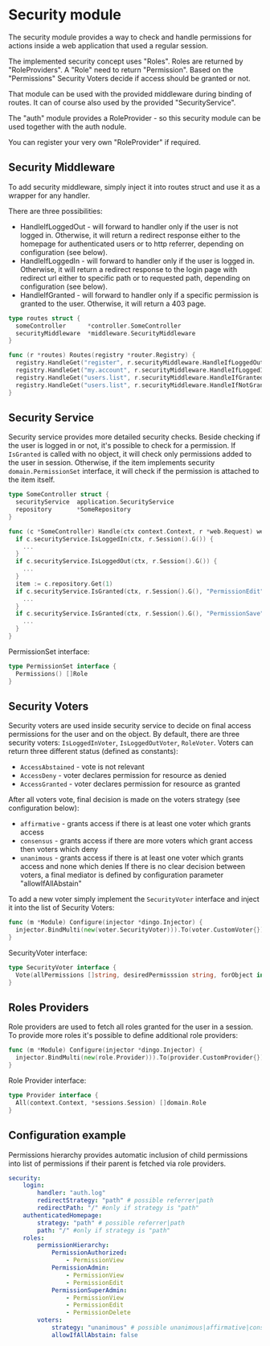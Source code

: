 # Security module

The security module provides a way to check and handle permissions for actions inside a web application that used a regular session.

The implemented security concept uses "Roles". Roles are returned by "RoleProviders".
A "Role" need to return "Permission". Based on the "Permissions" Security Voters decide if access should be granted or not.

That module can be used with the provided middleware during binding of routes.
It can of course also used by the provided "SecurityService".

The "auth" module provides a RoleProvider - so this security module can be used together with the auth nodule.

You can register your very own "RoleProvider" if required.

## Security Middleware

To add security middleware, simply inject it into routes struct and use it
as a wrapper for any handler.

There are three possibilities:

* HandleIfLoggedOut - will forward to handler only if the user is not logged in. Otherwise,
it will return a redirect response either to the homepage for authenticated users or to
http referrer, depending on configuration (see below).
* HandleIfLoggedIn - will forward to handler only if the user is logged in. Otherwise,
it will return a redirect response to the login page with redirect url either to specific path
or to requested path, depending on configuration (see below).
* HandleIfGranted - will forward to handler only if a specific permission is granted to the user. 
Otherwise, it will return a 403 page.

```go
type routes struct {
  someController      *controller.SomeController
  securityMiddleware  *middleware.SecurityMiddleware
}

func (r *routes) Routes(registry *router.Registry) {
  registry.HandleGet("register", r.securityMiddleware.HandleIfLoggedOut(r.someController.Register))
  registry.HandleGet("my.account", r.securityMiddleware.HandleIfLoggedIn(r.someController.MyAccount))
  registry.HandleGet("users.list", r.securityMiddleware.HandleIfGranted(r.someController.Users, "PermissionAdmin"))
  registry.HandleGet("users.list", r.securityMiddleware.HandleIfNotGranted(r.someController.Users, "PermissionSuperAdmin"))
}
```

## Security Service

Security service provides more detailed security checks. Beside checking if the user is 
logged in or not, it's possible to check for a permission.
If `IsGranted` is called with no object, it will check only permissions added to the
user in session. Otherwise, if the item implements security `domain.PermissionSet` interface, it will
check if the permission is attached to the item itself.

```go
type SomeController struct {
  securityService  application.SecurityService
  repository       *SomeRepository
}

func (c *SomeController) Handle(ctx context.Context, r *web.Request) web.Result {
  if c.securityService.IsLoggedIn(ctx, r.Session().G()) {
    ...
  }
  if c.securityService.IsLoggedOut(ctx, r.Session().G()) {
    ...
  }
  item := c.repository.Get(1)
  if c.securityService.IsGranted(ctx, r.Session().G(), "PermissionEdit", item) {
    ...
  }
  if c.securityService.IsGranted(ctx, r.Session().G(), "PermissionSave", nil) {
    ...
  }
}
```

PermissionSet interface:
```go
type PermissionSet interface {
  Permissions() []Role
}
```

## Security Voters

Security voters are used inside security service to decide on final access permissions for the user
and on the object. By default, there are three security voters: `IsLoggedInVoter`, `IsLoggedOutVoter`, `RoleVoter`.
Voters can return three different status (defined as constants):
* `AccessAbstained` - vote is not relevant
* `AccessDeny` - voter declares permission for resource as denied
* `AccessGranted` - voter declares permission for resource as granted

After all voters vote, final decision is made on the voters strategy (see configuration below):
* `affirmative` - grants access if there is at least one voter which grants access
* `consensus` - grants access if there are more voters which grant access then voters which deny
* `unanimous` - grants access if there is at least one voter which grants access and none which denies
If there is no clear decision between voters, a final mediator is defined by configuration parameter "allowIfAllAbstain"

To add a new voter simply implement the `SecurityVoter` interface and inject it into the list of Security Voters:

```go
func (m *Module) Configure(injector *dingo.Injector) {
  injector.BindMulti(new(voter.SecurityVoter))).To(voter.CustomVoter{})
}
```

SecurityVoter interface:
```go
type SecurityVoter interface {
  Vote(allPermissions []string, desiredPermisssion string, forObject interface{}) int
}
```

## Roles Providers

Role providers are used to fetch all roles granted for the user in a session.
To provide more roles it's possible to define additional role providers:

```go
func (m *Module) Configure(injector *dingo.Injector) {
  injector.BindMulti(new(role.Provider))).To(provider.CustomProvider{})
}
```

Role Provider interface:
```go
type Provider interface {
  All(context.Context, *sessions.Session) []domain.Role
}
```

## Configuration example

Permissions hierarchy provides automatic inclusion of child permissions into list of permissions if 
their parent is fetched via role providers.

```yaml
security: 
    login:
        handler: "auth.log"
        redirectStrategy: "path" # possible referrer|path
        redirectPath: "/" #only if strategy is "path"
    authenticatedHomepage:
        strategy: "path" # possible referrer|path
        path: "/" #only if strategy is "path"
    roles:
        permissionHierarchy:
            PermissionAuthorized:
                - PermissionView
            PermissionAdmin:
                - PermissionView
                - PermissionEdit
            PermissionSuperAdmin:
                - PermissionView
                - PermissionEdit
                - PermissionDelete
        voters:
            strategy: "unanimous" # possible unanimous|affirmative|consensus
            allowIfAllAbstain: false
```
